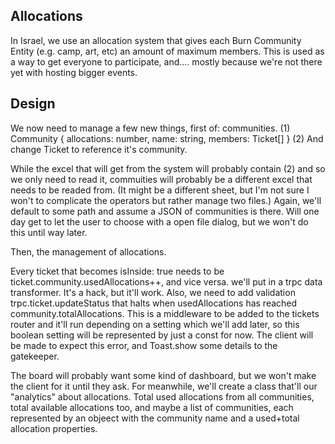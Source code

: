 ## Allocations

In Israel, we use an allocation system that gives each Burn Community Entity (e.g. camp, art, etc) an amount of maximum members. This is used as a way to get everyone to participate, and.... mostly because we're not there yet with hosting bigger events.

## Design

We now need to manage a few new things, first of: communities.
(1) Community { allocations: number, name: string, members: Ticket[] }
(2) And change Ticket to reference it's community.

While the excel that will get from the system will probably contain (2) and so we only need to read it, commuities will probably be a different excel that needs to be readed from. (It might be a different sheet, but I'm not sure I won't to complicate the operators but rather manage two files.)
Again, we'll default to some path and assume a JSON of communities is there. Will one day get to let the user to choose with a open file dialog, but we won't do this until way later.

Then, the management of allocations.

Every ticket that becomes isInside: true needs to be ticket.community.usedAllocations++, and vice versa. we'll put in a trpc data transformer. It's a hack, but it'll work.
Also, we need to add validation trpc.ticket.updateStatus that halts when usedAllocations has reached community.totalAllocations. This is a middleware to be added to the tickets router and it'll run depending on a setting which we'll add later, so this boolean setting will be represented by just a const for now.
The client will be made to expect this error, and Toast.show some details to the gatekeeper.

The board will probably want some kind of dashboard, but we won't make the client for it until they ask. For meanwhile, we'll create a class that'll our "analytics" about allocations. Total used allocations from all communities, total available allocations too, and maybe a list of communities, each represented by an objeect with the community name and a used+total allocation properties.
